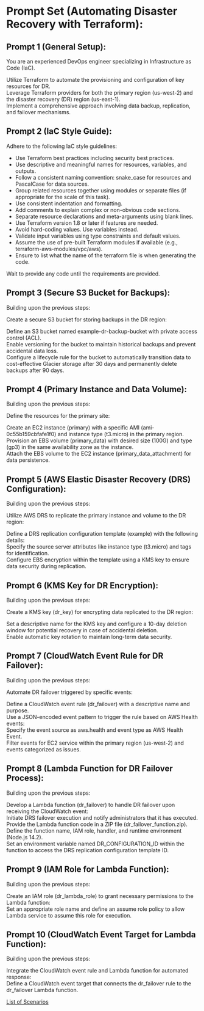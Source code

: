 # Prompt Set (Automating Disaster Recovery with Terraform):

## Prompt 1 (General Setup):

You are an experienced DevOps engineer specializing in Infrastructure as Code (IaC). 

Utilize Terraform to automate the provisioning and configuration of key resources for DR.  
Leverage Terraform providers for both the primary region (us-west-2) and the disaster recovery (DR) region (us-east-1).  
Implement a comprehensive approach involving data backup, replication, and failover mechanisms.  

## Prompt 2 (IaC Style Guide):

Adhere to the following IaC style guidelines:

* Use Terraform best practices including security best practices.
* Use descriptive and meaningful names for resources, variables, and outputs.
* Follow a consistent naming convention: snake_case for resources and PascalCase for data sources.
* Group related resources together using modules or separate files (if appropriate for the scale of this task).
* Use consistent indentation and formatting.
* Add comments to explain complex or non-obvious code sections.
* Separate resource declarations and meta-arguments using blank lines.
* Use Terraform version 1.8 or later if features are needed.
* Avoid hard-coding values. Use variables instead.
* Validate input variables using type constraints and default values.
* Assume the use of pre-built Terraform modules if available (e.g., terraform-aws-modules/vpc/aws).
* Ensure to list what the name of the terraform file is when generating the code.

Wait to provide any code until the requirements are provided.

## Prompt 3 (Secure S3 Bucket for Backups):

Building upon the previous steps:

Create a secure S3 bucket for storing backups in the DR region:

Define an S3 bucket named example-dr-backup-bucket with private access control (ACL).  
Enable versioning for the bucket to maintain historical backups and prevent accidental data loss.  
Configure a lifecycle rule for the bucket to automatically transition data to cost-effective Glacier storage after 30 days and permanently delete backups after 90 days.  

## Prompt 4 (Primary Instance and Data Volume):

Building upon the previous steps:

Define the resources for the primary site:  

Create an EC2 instance (primary) with a specific AMI (ami-0c55b159cbfafe1f0) and instance type (t3.micro) in the primary region.  
Provision an EBS volume (primary_data) with desired size (100G) and type (gp3) in the same availability zone as the instance.  
Attach the EBS volume to the EC2 instance (primary_data_attachment) for data persistence.  

## Prompt 5 (AWS Elastic Disaster Recovery (DRS) Configuration):

Building upon the previous steps:

Utilize AWS DRS to replicate the primary instance and volume to the DR region:  
 
Define a DRS replication configuration template (example) with the following details:  
Specify the source server attributes like instance type (t3.micro) and tags for identification.  
Configure EBS encryption within the template using a KMS key to ensure data security during replication.  

## Prompt 6 (KMS Key for DR Encryption):

Building upon the previous steps:

Create a KMS key (dr_key) for encrypting data replicated to the DR region:  

Set a descriptive name for the KMS key and configure a 10-day deletion window for potential recovery in case of accidental deletion.  
Enable automatic key rotation to maintain long-term data security.  

## Prompt 7 (CloudWatch Event Rule for DR Failover):

Building upon the previous steps:

Automate DR failover triggered by specific events:  

Define a CloudWatch event rule (dr_failover) with a descriptive name and purpose.  
Use a JSON-encoded event pattern to trigger the rule based on AWS Health events:  
Specify the event source as aws.health and event type as AWS Health Event.  
Filter events for EC2 service within the primary region (us-west-2) and events categorized as issues.  

## Prompt 8 (Lambda Function for DR Failover Process):

Building upon the previous steps:

Develop a Lambda function (dr_failover) to handle DR failover upon receiving the CloudWatch event:  
Initiate DRS failover execution and notify administrators that it has executed.  
Provide the Lambda function code in a ZIP file (dr_failover_function.zip).  
Define the function name, IAM role, handler, and runtime environment (Node.js 14.2).  
Set an environment variable named DR_CONFIGURATION_ID within the function to access the DRS replication configuration template ID.  

## Prompt 9 (IAM Role for Lambda Function):

Building upon the previous steps:

Create an IAM role (dr_lambda_role) to grant necessary permissions to the Lambda function:  
Set an appropriate role name and define an assume role policy to allow Lambda service to assume this role for execution.  

## Prompt 10 (CloudWatch Event Target for Lambda Function):

Building upon the previous steps:

Integrate the CloudWatch event rule and Lambda function for automated response:  
Define a CloudWatch event target that connects the dr_failover rule to the dr_failover Lambda function.  

[List of Scenarios](../scenarios.md)
